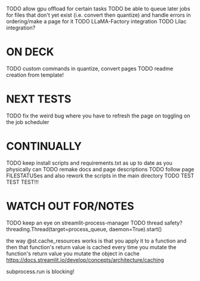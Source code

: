 TODO allow gpu offload for certain tasks
TODO be able to queue later jobs for files that don't yet exist (i.e. convert then quantize) and handle errors in ordering/make a page for it
TODO LLaMA-Factory integration
TODO Lilac integration?

# ON DECK
TODO custom commands in quantize, convert pages
TODO readme creation from template!

# NEXT TESTS
TODO fix the weird bug where you have to refresh the page on toggling on the job scheduler

# CONTINUALLY
TODO keep install scripts and requirements.txt as up to date as you physically can
TODO remake docs and page descriptions
TODO follow page FILESTATUSes and also rework the scripts in the main directory
TODO TEST TEST TEST!!!

# WATCH OUT FOR/NOTES
TODO keep an eye on streamlit-process-manager
TODO thread safety? threading.Thread(target=process_queue, daemon=True).start()

the way @st.cache_resources works is that you apply it to a function and then that function's return value is cached
every time you mutate the function's return value you mutate the object in cache
https://docs.streamlit.io/develop/concepts/architecture/caching

subprocess.run is blocking!